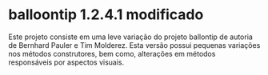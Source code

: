 # balloontip 1.2.4.1 modificado
Este projeto consiste em uma leve variação do projeto ballontip de autoria de Bernhard Pauler e Tim Molderez. Esta versão possui pequenas variações nos métodos construtores, bem como, alterações em métodos responsáveis por aspectos visuais.
